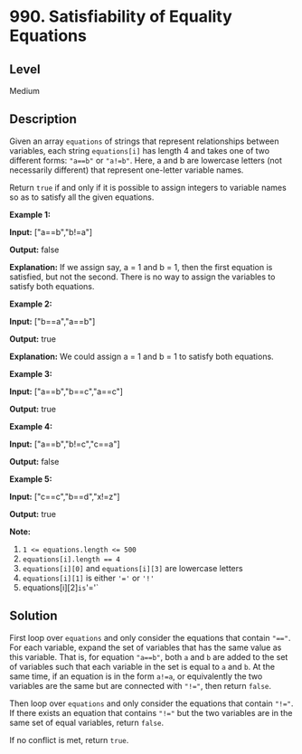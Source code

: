 # 990. Satisfiability of Equality Equations
## Level
Medium

## Description
Given an array `equations` of strings that represent relationships between variables, each string `equations[i]` has length 4 and takes one of two different forms: `"a==b"` or `"a!=b"`. Here, a and b are lowercase letters (not necessarily different) that represent one-letter variable names.

Return `true` if and only if it is possible to assign integers to variable names so as to satisfy all the given equations.

**Example 1:**

**Input:** ["a==b","b!=a"]

**Output:** false

**Explanation:** If we assign say, a = 1 and b = 1, then the first equation is satisfied, but not the second. There is no way to assign the variables to satisfy both equations.

**Example 2:**

**Input:** ["b==a","a==b"]

**Output:** true

**Explanation:** We could assign a = 1 and b = 1 to satisfy both equations.

**Example 3:**

**Input:** ["a==b","b==c","a==c"]

**Output:** true

**Example 4:**

**Input:** ["a==b","b!=c","c==a"]

**Output:** false

**Example 5:**

**Input:** ["c==c","b==d","x!=z"]

**Output:** true

**Note:**

1. `1 <= equations.length <= 500`
2. `equations[i].length == 4`
3. `equations[i][0]` and `equations[i][3]` are lowercase letters
4. `equations[i][1]` is either `'='` or `'!'`
5. equations[i][2]` is `'='`

## Solution
First loop over `equations` and only consider the equations that contain `"=="`. For each variable, expand the set of variables that has the same value as this variable. That is, for equation `"a==b"`, both `a` and `b` are added to the set of variables such that each variable in the set is equal to `a` and `b`. At the same time, if an equation is in the form `a!=a`, or equivalently the two variables are the same but are connected with `"!="`, then return `false`.

Then loop over `equations` and only consider the equations that contain `"!="`. If there exists an equation that contains `"!="` but the two variables are in the same set of equal variables, return `false`.

If no conflict is met, return `true`.
